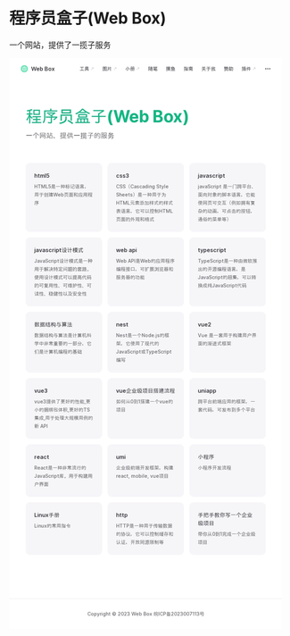 # 程序员盒子(Web Box)
一个网站，提供了一揽子服务

![a.png](https://github.com/YangWenLong123/cxy-screenshot/blob/main/download.png)
